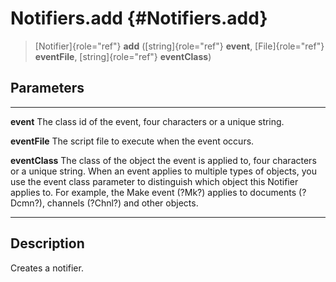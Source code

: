 Notifiers.add {#Notifiers.add}
=============

> [Notifier]{role="ref"} **add** ([string]{role="ref"} **event**,
> [File]{role="ref"} **eventFile**, [string]{role="ref"} **eventClass**)

Parameters
----------

  ---------------- -------------------------------------------------------------------
  **event**        The class id of the event, four characters or a unique string.

  **eventFile**    The script file to execute when the event occurs.

  **eventClass**   The class of the object the event is applied to, four characters or
                   a unique string. When an event applies to multiple types of
                   objects, you use the event class parameter to distinguish which
                   object this Notifier applies to. For example, the Make event (?Mk?)
                   applies to documents (?Dcmn?), channels (?Chnl?) and other objects.
  ---------------- -------------------------------------------------------------------

Description
-----------

Creates a notifier.
